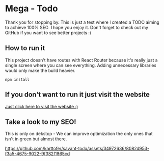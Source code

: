 # Mega - Todo

Thank you for stopping by. This is just a test where I created a TODO aiming to achieve 100% SEO. I hope you enjoy it. Don't forget to check out my GitHub if you want to see better projects :)

## How to run it

This project doesn't have routes with React Router because it's really just a single screen where you can see everything. Adding unnecessary libraries would only make the build heavier.

```node
npm install
```

## If you don't want to run it just visit the website
<a href="https://savant-test.netlify.app/" _target="_blank">Just click here to visit the website :)</a>

## Take a look to my SEO!


This is only on dekstop - We can improve optimization the only ones that isn't in green but almost there. </br>


https://github.com/karttofer/savant-todo/assets/34972636/8082d953-f3a5-4675-9022-9f382f1865cd








